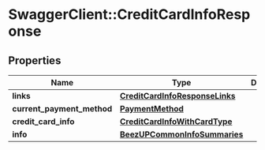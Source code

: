# SwaggerClient::CreditCardInfoResponse

## Properties
Name | Type | Description | Notes
------------ | ------------- | ------------- | -------------
**links** | [**CreditCardInfoResponseLinks**](CreditCardInfoResponseLinks.md) |  | 
**current_payment_method** | [**PaymentMethod**](PaymentMethod.md) |  | 
**credit_card_info** | [**CreditCardInfoWithCardType**](CreditCardInfoWithCardType.md) |  | [optional] 
**info** | [**BeezUPCommonInfoSummaries**](BeezUPCommonInfoSummaries.md) |  | [optional] 


